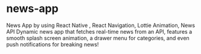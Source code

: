 # news-app
News App by using React Native , React Navigation, Lottie Animation, News API
Dynamic news app that fetches real-time news from an API, features a smooth splash screen animation, a drawer menu for categories, and even push notifications for breaking news!
